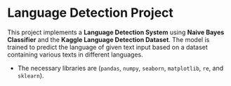 # Language Detection Project
This project implements a **Language Detection System** using **Naive Bayes Classifier** and the **Kaggle Language Detection Dataset**. The model is trained to predict the language of given text input based on a dataset containing various texts in different languages.

- The necessary libraries are (`pandas`, `numpy`, `seaborn`, `matplotlib`, `re`, and `sklearn`).

